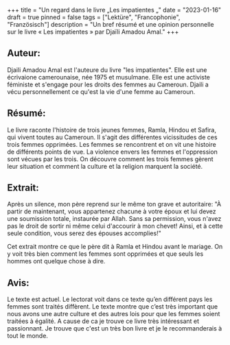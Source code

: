 +++
title = "Un regard dans le livre „Les impatientes „"
date = "2023-01-16"
draft = true
pinned = false
tags = ["Lektüre", "Francophonie", "Französisch"]
description = "Un bref résumé et une opinion personnelle sur le livre « Les impatientes » par Djaïli Amadou Amal."
+++
## Auteur:

Djaili Amadou Amal est l'auteure du livre "les impatientes". Elle est une écrivaione camerounaise, née 1975 et musulmane. Elle est une activiste féministe et s'engage pour les droits des femmes au Cameroun. Djaili a vécu personnellement ce qu'est la vie d'une femme au Cameroun.

## Résumé:

Le livre raconte l'histoire de trois jeunes femmes, Ramla, Hindou et Safira, qui vivent toutes au Cameroun. Il s'agit des différentes vicissitudes de ces trois femmes opprimées. Les femmes se rencontrent et on vit une histoire de différents points de vue. La violence envers les femmes et l'oppression sont vécues par les trois. On découvre comment les trois femmes gèrent leur situation et comment la culture et la religion marquent la société.

## Extrait:

Après un silence, mon père reprend sur le même ton grave et autoritaire: "À partir de maintenant, vous appartenez chacune à votre époux et lui devez une soumission totale, instaurée par Allah. Sans sa permission, vous n'avez pas le droit de sortir ni même celui d'accourir à mon chevet! Ainsi, et à cette seule condition, vous serez des épouses accomplies!"

Cet extrait montre ce que le père dit à Ramla et Hindou avant le mariage. On y voit très bien comment les femmes sont opprimées et que seuls les hommes ont quelque chose à dire.

## Avis:

Le texte est actuel. Le lectorat voit dans ce texte qu’en différent pays les femmes sont traités diffèrent. Le texte montre que c’est très important que nous avons une autre culture et des autres lois pour que les femmes soient traitées à égalité. A cause de ca je trouve ce livre très intéressant et passionnant. Je trouve que c'est un très bon livre et je le recommanderais à tout le monde.